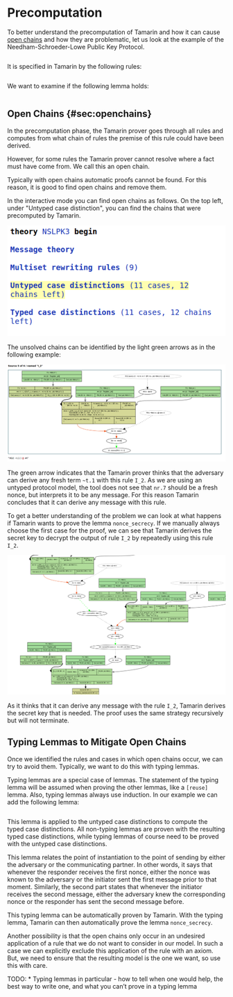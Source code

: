 <p class="halfbreak">
</p>

Precomputation
============== 

To better understand the precomputation of Tamarin and how it can
cause [open chains](#sec:openchains) and how they are problematic, let
us look at the example of the Needham-Schroeder-Lowe Public Key
Protocol.

~~~~ {.tamarin include="code/NSLPK3.spthy" lower=24 upper=29}
~~~~

It is specified in Tamarin by the following rules:

~~~~ {.tamarin slice="code/NSLPK3.spthy" lower=32 upper=71}
~~~~

We want to examine if the following lemma holds:

~~~~ {.tamarin slice="code/NSLPK3.spthy" lower=105 upper=118}
~~~~



Open Chains {#sec:openchains}
-----------

In the precomputation phase, the Tamarin prover goes through all rules
and computes from what chain of rules the premise of this rule could
have been derived.

However, for some rules the Tamarin prover cannot resolve where a fact must
have come from. We call this an open chain.

Typically with open chains automatic proofs cannot be found.
For this reason, it is good to find open chains and remove them.

In the interactive mode you can find open chains as follows.
On the top left, under "Untyped case distinction", you can find the chains
that were precomputed by Tamarin.

![Tamarin GUI](../images/FindOpenChains1.png "Untyped case distinctions")

The unsolved chains can be identified by the light green arrows as in the
following example:

![Open chain visible in green](../images/FindOpenChains2.png "Open chain visible")

The green arrow indicates that the Tamarin prover thinks that the adversary can
derive any fresh term `~t.1` with this rule `I_2`. 
As we are using an untyped protocol model, the tool does not see that `nr.7`
should be a fresh nonce, but interprets it to be any message. For this reason
Tamarin concludes that it can derive any message with this rule.

To get a better understanding of the problem we can look at what happens if
Tamarin wants to prove the lemma `nonce_secrecy`.
If we manually always choose the first case for the proof, we can see that 
Tamarin derives the secret key to decrypt the output of rule `I_2` by
repeatedly using this rule `I_2`.

![Secret derived by using `I_2`](../images/FindOpenChains3.png "`I_2` repeatedly")

As it thinks that it can derive any message with the rule `I_2`,
Tamarin derives the secret key that is needed. The proof uses the same
strategy recursively but will not terminate.

Typing Lemmas to Mitigate Open Chains
-------------------------------------

Once we identified the rules and cases in which open chains occur, we
can try to avoid them. Typically, we want to do this with typing
lemmas.

Typing lemmas are a special case of lemmas. The statement of the
typing lemma will be assumed when proving the other lemmas, like a
`[reuse]` lemma. Also, typing lemmas always use induction.  In our
example we can add the following lemma:

~~~~ {.tamarin slice="code/NSLPK3.spthy" lower=86 upper=102}
~~~~

This lemma is applied to the untyped case distinctions to compute the
typed case distinctions. All non-typing lemmas are proven with the
resulting typed case distinctions, while typing lemmas of course need
to be proved with the untyped case distinctions.

This lemma relates the point of instantiation to the point of sending
by either the adversary or the communicating partner. In other words,
it says that whenever the responder receives the first nonce, either
the nonce was known to the adversary or the initiator sent the first
message prior to that moment. Similarly, the second part states that
whenever the initiator receives the second message, either the
adversary knew the corresponding nonce or the responder has sent the
second message before.

This typing lemma can be automatically proven by Tamarin. With the
typing lemma, Tamarin can then automatically prove the lemma
`nonce_secrecy`.


Another possibility is that the open chains only occur in an undesired
application of a rule that we do not want to consider in our model.
In such a case we can explicitly exclude this application of the rule
with an axiom. But, we need to ensure that the resulting model is the
one we want, so use this with care.


TODO:
      * Typing lemmas in particular - how to tell when one would help, the
        best way to write one, and what you can’t prove in a typing lemma
